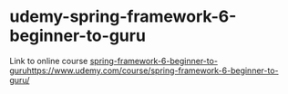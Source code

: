 # udemy-spring-framework-6-beginner-to-guru

Link to online course [spring-framework-6-beginner-to-guru](https://www.udemy.com/course/spring-framework-6-beginner-to-guru/)https://www.udemy.com/course/spring-framework-6-beginner-to-guru/
